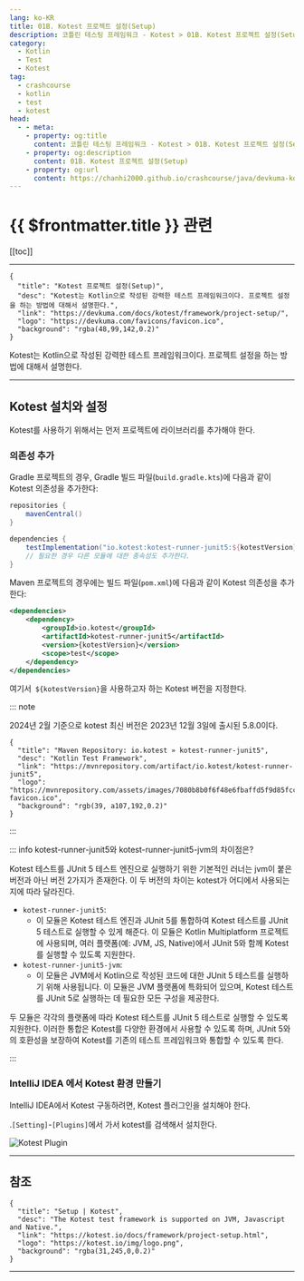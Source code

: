 ```yaml
---
lang: ko-KR
title: 01B. Kotest 프로젝트 설정(Setup)
description: 코틀린 테스팅 프레임워크 - Kotest > 01B. Kotest 프로젝트 설정(Setup)
category: 
  - Kotlin
  - Test
  - Kotest
tag: 
  - crashcourse
  - kotlin
  - test
  - kotest
head:
  - - meta:
    - property: og:title
      content: 코틀린 테스팅 프레임워크 - Kotest > 01B. Kotest 프로젝트 설정(Setup)
    - property: og:description
      content: 01B. Kotest 프로젝트 설정(Setup)
    - property: og:url
      content: https://chanhi2000.github.io/crashcourse/java/devkuma-kotest/01-kotest-framework/01B.html
---
```


# {{ $frontmatter.title }} 관련

[[toc]]

---

```component VPCard
{
  "title": "Kotest 프로젝트 설정(Setup)",
  "desc": "Kotest는 Kotlin으로 작성된 강력한 테스트 프레임워크이다. 프로젝트 설정을 하는 방법에 대해서 설명한다.",
  "link": "https://devkuma.com/docs/kotest/framework/project-setup/",
  "logo": "https://devkuma.com/favicons/favicon.ico",
  "background": "rgba(48,99,142,0.2)"
}
```

Kotest는 Kotlin으로 작성된 강력한 테스트 프레임워크이다. 프로젝트 설정을 하는 방법에 대해서 설명한다.

---

## Kotest 설치와 설정

Kotest를 사용하기 위해서는 먼저 프로젝트에 라이브러리를 추가해야 한다.

### 의존성 추가

Gradle 프로젝트의 경우, Gradle 빌드 파일(`build.gradle.kts`)에 다음과 같이 Kotest 의존성을 추가한다:

```groovy
repositories {
    mavenCentral()
}

dependencies {
    testImplementation("io.kotest:kotest-runner-junit5:${kotestVersion}")
    // 필요한 경우 다른 모듈에 대한 종속성도 추가한다.
}
```

Maven 프로젝트의 경우에는 빌드 파일(<FontIcon icon="iconfont icon-code"/>`pom.xml`)에 다음과 같이 Kotest 의존성을 추가한다:

```xml
<dependencies>
    <dependency>
        <groupId>io.kotest</groupId>
        <artifactId>kotest-runner-junit5</artifactId>
        <version>{kotestVersion}</version>
        <scope>test</scope>
    </dependency>
</dependencies>
```

여기서` ${kotestVersion}`을 사용하고자 하는 Kotest 버전을 지정한다.

::: note

2024년 2월 기준으로 kotest 최신 버전은 2023년 12월 3일에 출시된 5.8.0이다. 

```component VPCard
{
  "title": "Maven Repository: io.kotest » kotest-runner-junit5",
  "desc": "Kotlin Test Framework",
  "link": "https://mvnrepository.com/artifact/io.kotest/kotest-runner-junit5",
  "logo": "https://mvnrepository.com/assets/images/7080b8b0f6f48e6fbaffd5f9d85fcc7f-favicon.ico",
  "background": "rgb(39, a107,192,0.2)"
}
```

:::

::: info kotest-runner-junit5와 kotest-runner-junit5-jvm의 차이점은?

Kotest 테스트를 JUnit 5 테스트 엔진으로 실행하기 위한 기본적인 러너는 jvm이 붙은 버전과 아닌 버전 2가지가 존재한다. 이 두 버전의 차이는 kotest가 어디에서 사용되는지에 따라 달라진다.

- `kotest-runner-junit5`:
  - 이 모듈은 Kotest 테스트 엔진과 JUnit 5를 통합하여 Kotest 테스트를 JUnit 5 테스트로 실행할 수 있게 해준다. 이 모듈은 Kotlin Multiplatform 프로젝트에 사용되며, 여러 플랫폼(예: JVM, JS, Native)에서 JUnit 5와 함께 Kotest를 실행할 수 있도록 지원한다.
- `kotest-runner-junit5-jvm`:
  - 이 모듈은 JVM에서 Kotlin으로 작성된 코드에 대한 JUnit 5 테스트를 실행하기 위해 사용됩니다. 이 모듈은 JVM 플랫폼에 특화되어 있으며, Kotest 테스트를 JUnit 5로 실행하는 데 필요한 모든 구성을 제공한다.

두 모듈은 각각의 플랫폼에 따라 Kotest 테스트를 JUnit 5 테스트로 실행할 수 있도록 지원한다. 이러한 통합은 Kotest를 다양한 환경에서 사용할 수 있도록 하며, JUnit 5와의 호환성을 보장하여 Kotest를 기존의 테스트 프레임워크와 통합할 수 있도록 한다.

:::

### IntelliJ IDEA 에서 Kotest 환경 만들기

IntelliJ IDEA에서 Kotest 구동하려면, Kotest 플러그인을 설치해야 한다.

.<FontIcon icon="iconfont icon-select"/>`[Setting]`-`[Plugins]`에서 가서 kotest를 검색해서 설치한다.

![Kotest Plugin](https://devkuma.com/docs/kotest/kotest-plugin.png)

---

## 참조

```component VPCard
{
  "title": "Setup | Kotest",
  "desc": "The Kotest test framework is supported on JVM, Javascript and Native.",
  "link": "https://kotest.io/docs/framework/project-setup.html",
  "logo": "https://kotest.io/img/logo.png",
  "background": "rgba(31,245,0,0.2)"
}
```
---
